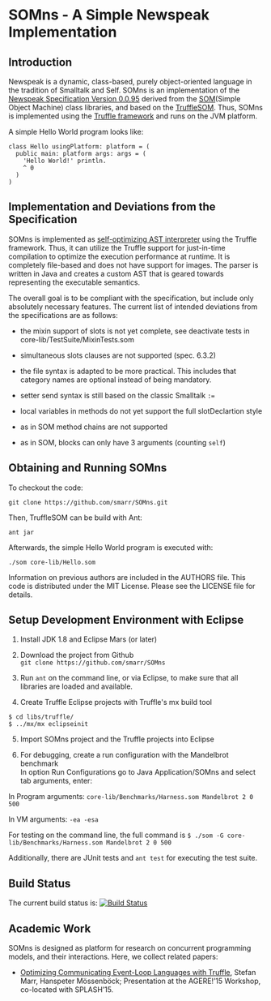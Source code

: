 SOMns - A Simple Newspeak Implementation
========================================

Introduction
------------

Newspeak is a dynamic, class-based, purely object-oriented language in the
tradition of Smalltalk and Self. SOMns is an implementation of the [Newspeak
Specification Version 0.0.95][spec] derived from the [SOM][SOM](Simple Object
Machine) class libraries, and based on the [TruffleSOM][TSOM]. Thus, SOMns is
implemented using the [Truffle framework][T] and runs on the JVM platform.

A simple Hello World program looks like:

```Smalltalk
class Hello usingPlatform: platform = (
  public main: platform args: args = (
    'Hello World!' println.
    ^ 0
  )
)
```

Implementation and Deviations from the Specification
----------------------------------------------------

SOMns is implemented as [self-optimizing AST interpreter][SOAI] using the
Truffle framework. Thus, it can utilize the Truffle support for just-in-time
compilation to optimize the execution performance at runtime. It is completely
file-based and does not have support for images. The parser is written in Java
and creates a custom AST that is geared towards representing the executable
semantics.

The overall goal is to be compliant with the specification, but include only
absolutely necessary features. The current list of intended deviations from
the specifications are as follows:

 - the mixin support of slots is not yet complete, see deactivate tests in core-lib/TestSuite/MixinTests.som

 - simultaneous slots clauses are not supported (spec. 6.3.2)

 - the file syntax is adapted to be more practical. This includes that
   category names are optional instead of being mandatory.

 - setter send syntax is still based on the classic Smalltalk `:=`
 
 - local variables in methods do not yet support the full slotDeclartion style
 
 - as in SOM method chains are not supported

 - as in SOM, blocks can only have 3 arguments (counting `self`)

Obtaining and Running SOMns
---------------------------

To checkout the code:

    git clone https://github.com/smarr/SOMns.git

Then, TruffleSOM can be build with Ant:

    ant jar

Afterwards, the simple Hello World program is executed with:

    ./som core-lib/Hello.som

Information on previous authors are included in the AUTHORS file. This code is
distributed under the MIT License. Please see the LICENSE file for details.

Setup Development Environment with Eclipse
------------------------------------------

1. Install JDK 1.8 and Eclipse Mars (or later)

2. Download the project from Github  
   `git clone https://github.com/smarr/SOMns`

3. Run `ant` on the command line, or via Eclipse, to make sure that all
   libraries are loaded and available.

4. Create Truffle Eclipse projects with Truffle's mx build tool
```
$ cd libs/truffle/
$ ../mx/mx eclipseinit
```

5. Import SOMns project and the Truffle projects into Eclipse

6. For debugging, create a run configuration with the Mandelbrot benchmark  
In option Run Configurations go to Java Application/SOMns and select tab arguments, enter:

  In Program arguments:
   `core-lib/Benchmarks/Harness.som Mandelbrot 2 0 500`

  In VM arguments:
   `-ea -esa`

For testing on the command line, the full command is
`$ ./som -G core-lib/Benchmarks/Harness.som Mandelbrot 2 0 500`

Additionally, there are JUnit tests and `ant test` for executing the test suite.

Build Status
------------

The current build status is: [![Build Status](https://travis-ci.org/smarr/SOMns.png?branch=master)](https://travis-ci.org/smarr/SOMns)

Academic Work
-------------

SOMns is designed as platform for research on concurrent programming models,
and their interactions. Here, we collect related papers:

 - [Optimizing Communicating Event-Loop Languages with
    Truffle](http://stefan-marr.de/2015/10/optimizing-communicating-event-loop-languages-with-truffle/),
    Stefan Marr, Hanspeter Mössenböck; Presentation at the AGERE!’15 Workshop, co-located with SPLASH’15.


 [SOM]: http://som-st.github.io/
 [TSOM]:https://github.com/SOM-st/TruffleSOM
 [SOAI]:http://lafo.ssw.uni-linz.ac.at/papers/2012_DLS_SelfOptimizingASTInterpreters.pdf
 [T]:   http://ssw.uni-linz.ac.at/Research/Projects/JVM/Truffle.html
 [spec]:http://bracha.org/newspeak-spec.pdf

